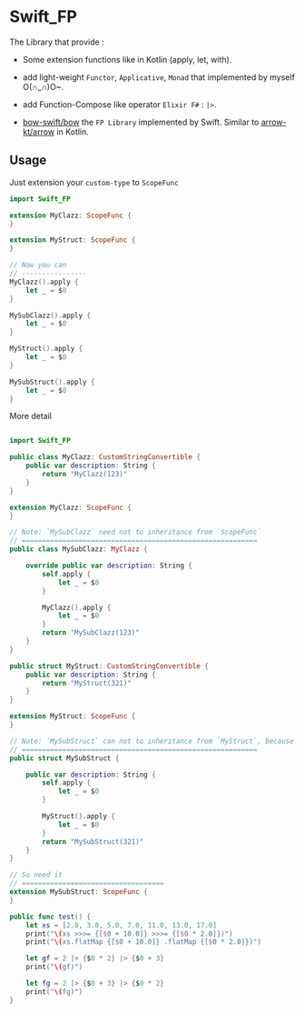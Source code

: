 # Swift_FP

The Library that provide :

- Some extension functions like in Kotlin (apply, let, with).

- add light-weight `Functor`, `Applicative`, `Monad` that implemented by myself O(∩_∩)O~.

- add Function-Compose like operator `Elixir F#` :  `|>`.

- [bow-swift/bow](https://github.com/bow-swift/bow) the `FP Library` implemented by Swift.
    Similar to [arrow-kt/arrow](https://github.com/arrow-kt/arrow) in Kotlin.

## Usage

Just extension your `custom-type` to `ScopeFunc`

```swift
import Swift_FP

extension MyClazz: ScopeFunc {
}

extension MyStruct: ScopeFunc {
}

// Now you can
// ----------------
MyClazz().apply {
    let _ = $0
}

MySubClazz().apply {
    let _ = $0
}

MyStruct().apply {
    let _ = $0
}

MySubStruct().apply {
    let _ = $0
}

```

More detail

```swift

import Swift_FP

public class MyClazz: CustomStringConvertible {
    public var description: String {
        return "MyClazz(123)"
    }
}

extension MyClazz: ScopeFunc {
}

// Note: `MySubClazz` need not to inheritance from `ScopeFunc`
// ==========================================================
public class MySubClazz: MyClazz {

    override public var description: String {
        self.apply {
            let _ = $0
        }

        MyClazz().apply {
            let _ = $0
        }
        return "MySubClazz(123)"
    }
}

public struct MyStruct: CustomStringConvertible {
    public var description: String {
        return "MyStruct(321)"
    }
}

extension MyStruct: ScopeFunc {
}

// Note: `MySubStruct` can not to inheritance from `MyStruct`, because they are `Value-Type`
// ==========================================================
public struct MySubStruct {

    public var description: String {
        self.apply {
            let _ = $0
        }

        MyStruct().apply {
            let _ = $0
        }
        return "MySubStruct(321)"
    }
}

// So need it
// ===================================
extension MySubStruct: ScopeFunc {
}

```


```swift
public func test() {
    let xs = [2.0, 3.0, 5.0, 7.0, 11.0, 13.0, 17.0]
    print("\(xs >>>= {[$0 + 10.0]} >>>= {[$0 * 2.0]})")
    print("\(xs.flatMap {[$0 + 10.0]} .flatMap {[$0 * 2.0]})")

    let gf = 2 |> {$0 * 2} |> {$0 + 3}
    print("\(gf)")

    let fg = 2 |> {$0 + 3} |> {$0 * 2}
    print("\(fg)")
}
```
